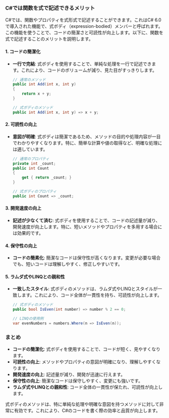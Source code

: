 ### C#では関数を式で記述できるメリット

C#では、関数やプロパティを式形式で記述することができます。これはC# 6.0で導入された機能で、式ボディ（expression-bodied）メンバーと呼ばれます。この機能を使うことで、コードの簡潔さと可読性が向上します。以下に、関数を式で記述することのメリットを説明します。

#### 1. **コードの簡潔化**
- **一行で完結**: 式ボディを使用することで、単純な処理を一行で記述できます。これにより、コードのボリュームが減り、見た目がすっきりします。
    ```csharp
    // 通常のメソッド
    public int Add(int x, int y)
    {
        return x + y;
    }

    // 式ボディのメソッド
    public int Add(int x, int y) => x + y;
    ```

#### 2. **可読性の向上**
- **意図が明確**: 式ボディは簡潔であるため、メソッドの目的や処理内容が一目でわかりやすくなります。特に、簡単な計算や値の取得など、明確な処理には適しています。
    ```csharp
    // 通常のプロパティ
    private int _count;
    public int Count
    {
        get { return _count; }
    }

    // 式ボディのプロパティ
    public int Count => _count;
    ```

#### 3. **開発速度の向上**
- **記述が少なくて済む**: 式ボディを使用することで、コードの記述量が減り、開発速度が向上します。特に、短いメソッドやプロパティを多用する場合には効果的です。

#### 4. **保守性の向上**
- **コードの簡素化**: 簡潔なコードは保守性が高くなります。変更が必要な場合でも、短いコードは理解しやすく、修正しやすいです。

#### 5. **ラムダ式やLINQとの親和性**
- **一致したスタイル**: 式ボディのメソッドは、ラムダ式やLINQとスタイルが一致します。これにより、コード全体が一貫性を持ち、可読性が向上します。
    ```csharp
    // 式ボディのメソッド
    public bool IsEven(int number) => number % 2 == 0;

    // LINQの使用例
    var evenNumbers = numbers.Where(n => IsEven(n));
    ```

### まとめ

- **コードの簡潔化**: 式ボディを使用することで、コードが短く、見やすくなります。
- **可読性の向上**: メソッドやプロパティの意図が明確になり、理解しやすくなります。
- **開発速度の向上**: 記述量が減り、開発が迅速に行えます。
- **保守性の向上**: 簡潔なコードは保守しやすく、変更にも強いです。
- **ラムダ式やLINQとの親和性**: コード全体の一貫性が保たれ、可読性が向上します。

式ボディのメソッドは、特に単純な処理や明確な意図を持つメソッドに対して非常に有効です。これにより、C#のコードを書く際の効率と品質が向上します。
